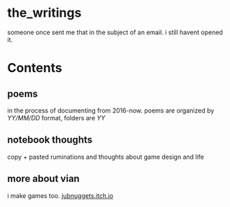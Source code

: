 # the_writings
someone once sent me that in the subject of an email. i still havent opened it.

# Contents
## poems
in the process of documenting from 2016-now.
poems are organized by _YY/MM/DD_ format, folders are _YY_

## notebook thoughts
copy + pasted ruminations and thoughts about game design and life

## more about vian
i make games too.
<a href = "jubnuggets.itch.io">jubnuggets.itch.io</a>
